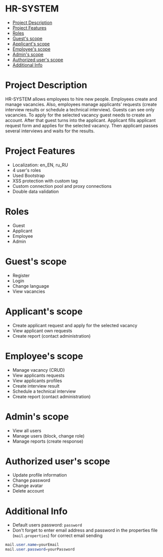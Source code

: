 # HR-SYSTEM
* [Project Description](#project-description)
* [Project Features](#project-features)
* [Roles](#roles)
* [Guest's scope](#guests-scope)
* [Applicant's scope](#applicants-scope)
* [Employee's scope](#employees-scope)
* [Admin's scope](#admins-scope)
* [Authorized user's scope](#authorized-users-scope)
* [Additional Info](#additional-info)

# Project Description
HR-SYSTEM allows employees to hire new people. Employees create and manage vacancies. Also, employees manage applicants’ requests (create interview results or schedule a technical interview). Guests can see only vacancies. To apply for the selected vacancy guest needs to create an account. After that guest turns into the applicant. Applicant fills applicant request form and applies for the selected vacancy. Then applicant passes several interviews and waits for the results.

# Project Features
* Localization: en_EN, ru_RU
* 4 user's roles
* Used Bootstrap
* XSS protection with custom tag
* Custom connection pool and proxy connections
* Double data validation

# Roles
* Guest
* Applicant
* Employee
* Admin

# Guest's scope
* Register
* Login
* Change language
* View vacancies

# Applicant's scope
* Create applicant request and apply for the selected vacancy
* View applicant own requests
* Create report (contact administration)

# Employee's scope
* Manage vacancy (CRUD)
* View applicants requests
* View applicants profiles
* Create interview result
* Schedule a technical interview
* Create report (contact administration)

# Admin's scope
* View all users
* Manage users (block, change role)
* Manage reports (create response)

# Authorized user's scope
* Update profile information
* Change password
* Change avatar
* Delete account

# Additional Info
* Default users password: `password`
* Don't forget to enter email address and password in the properties file (`mail.properties`) for correct email sending
 ```java
mail.user.name=yourEmail
mail.user.password=yourPassword

